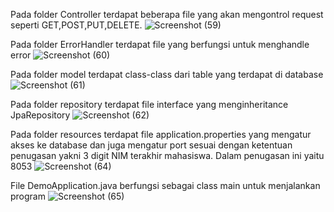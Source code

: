 Pada folder Controller terdapat beberapa file yang akan mengontrol request seperti GET,POST,PUT,DELETE.
![Screenshot (59)](https://github.com/indahtr/Tugas-Akhir-PBO/assets/114896114/deb87463-a5cb-4f9b-acf2-ca8600641d19)

Pada folder ErrorHandler terdapat file yang berfungsi untuk menghandle error
![Screenshot (60)](https://github.com/indahtr/Tugas-Akhir-PBO/assets/114896114/0a90bfe7-345d-49fe-b277-d743d31d77d3)

Pada folder model terdapat class-class dari table yang terdapat di database
![Screenshot (61)](https://github.com/indahtr/Tugas-Akhir-PBO/assets/114896114/ec6cf23d-c52d-4052-871a-245d7da5da82)

Pada folder repository terdapat file interface yang menginheritance JpaRepository
![Screenshot (62)](https://github.com/indahtr/Tugas-Akhir-PBO/assets/114896114/340a73a3-f3bd-41a2-b6c7-446e5e04e794)

Pada folder resources terdapat file application.properties yang mengatur akses ke database dan juga mengatur port sesuai dengan ketentuan penugasan yakni 3 digit NIM terakhir mahasiswa. Dalam penugasan ini yaitu 8053
![Screenshot (64)](https://github.com/indahtr/Tugas-Akhir-PBO/assets/114896114/71dbd173-3d35-41e8-a703-22217446892c)

File DemoApplication.java berfungsi sebagai class main untuk menjalankan program
![Screenshot (65)](https://github.com/indahtr/Tugas-Akhir-PBO/assets/114896114/205fa382-da66-4f64-842d-18ff03e980fc)


